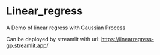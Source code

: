 # Linear_regress
A Demo of linear regress with Gaussian Process

Can be deployed by streamlit with url: 
https://linearregress-gp.streamlit.app/
